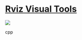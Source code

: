# [Rviz Visual Tools](https://github.com/PickNikRobotics/rviz_visual_tools)


![](https://github.com/PickNikRobotics/rviz_visual_tools/raw/master/resources/screenshot.png)

cpp